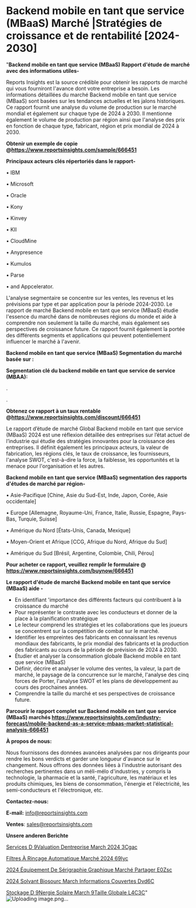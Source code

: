  # Backend mobile en tant que service (MBaaS) Marché |Stratégies de croissance et de rentabilité [2024-2030]

"<strong>Backend mobile en tant que service (MBaaS) Rapport d'étude de marché avec des informations utiles-</strong>

Reports Insights est la source crédible pour obtenir les rapports de marché qui vous fourniront l'avance dont votre entreprise a besoin. Les informations détaillées du marché Backend mobile en tant que service (MBaaS) sont basées sur les tendances actuelles et les jalons historiques. Ce rapport fournit une analyse du volume de production sur le marché mondial et également sur chaque type de 2024 à 2030. Il mentionne également le volume de production par région ainsi que l'analyse des prix en fonction de chaque type, fabricant, région et prix mondial de 2024 à 2030.

<strong><b>Obtenir un exemple de copie @</b></strong><a href=https://www.reportsinsights.com/sample/666451><strong><b>https://www.reportsinsights.com/sample/666451</b></strong></a>

<b>Principaux acteurs clés répertoriés dans le rapport-</b>

<b> </b>• IBM

• Microsoft

• Oracle

• Kony

• Kinvey

• KII

• CloudMine

• Anypresence

• Kumulos

• Parse

• and Appcelerator.

L'analyse segmentaire se concentre sur les ventes, les revenus et les prévisions par type et par application pour la période 2024-2030. Le rapport de marché Backend mobile en tant que service (MBaaS) étudie l'essence du marché dans de nombreuses régions du monde et aide à comprendre non seulement la taille du marché, mais également ses perspectives de croissance future. Ce rapport fournit également la portée des différents segments et applications qui peuvent potentiellement influencer le marché à l'avenir.

<strong>Backend mobile en tant que service (MBaaS) Segmentation du marché basée sur :</strong>

<strong> Segmentation clé du backend mobile en tant que service de service (MBAA): </strong>

.

.

<strong><b>Obtenez ce rapport à un taux rentable @</b></strong><a href=https://www.reportsinsights.com/discount/666451><strong><b>https://www.reportsinsights.com/discount/666451</b></strong></a>

Le rapport d’étude de marché Global Backend mobile en tant que service (MBaaS) 2024 est une réflexion détaillée des entreprises sur l’état actuel de l’industrie qui étudie des stratégies innovantes pour la croissance des entreprises. Il définit également les principaux acteurs, la valeur de fabrication, les régions clés, le taux de croissance, les fournisseurs, l'analyse SWOT, c'est-à-dire la force, la faiblesse, les opportunités et la menace pour l'organisation et les autres.

<strong>Backend mobile en tant que service (MBaaS) segmentation des rapports d'études de marché par région-</strong>

• Asie-Pacifique [Chine, Asie du Sud-Est, Inde, Japon, Corée, Asie occidentale]

• Europe [Allemagne, Royaume-Uni, France, Italie, Russie, Espagne, Pays-Bas, Turquie, Suisse]

• Amérique du Nord [États-Unis, Canada, Mexique]

• Moyen-Orient et Afrique [CCG, Afrique du Nord, Afrique du Sud]

• Amérique du Sud [Brésil, Argentine, Colombie, Chili, Pérou]

<strong>Pour acheter ce rapport, veuillez remplir le formulaire @   <a href=https://www.reportsinsights.com/buynow/666451>https://www.reportsinsights.com/buynow/666451</a></strong>

<strong>Le rapport d'étude de marché Backend mobile en tant que service (MBaaS) aide -</strong>
<ul>
  <li>En identifiant 'importance des différents facteurs qui contribuent à la croissance du marché</li>
  <li>Pour représenter le contraste avec les conducteurs et donner de la place à la planification stratégique</li>
  <li>Le lecteur comprend les stratégies et les collaborations que les joueurs se concentrent sur la compétition de combat sur le marché.</li>
  <li>Identifier les empreintes des fabricants en connaissant les revenus mondiaux des fabricants, le prix mondial des fabricants et la production des fabricants au cours de la période de prévision de 2024 à 2030.</li>
  <li>Étudier et analyser la consommation globale Backend mobile en tant que service (MBaaS)</li>
  <li>Définir, décrire et analyser le volume des ventes, la valeur, la part de marché, le paysage de la concurrence sur le marché, l'analyse des cinq forces de Porter, l'analyse SWOT et les plans de développement au cours des prochaines années.</li>
  <li>Comprendre la taille du marché et ses perspectives de croissance future.</li>
</ul>

<strong>Parcourir le rapport complet sur Backend mobile en tant que service (MBaaS) marchés <a href=https://www.reportsinsights.com/industry-forecast/mobile-backend-as-a-service-mbaas-market-statistical-analysis-666451>https://www.reportsinsights.com/industry-forecast/mobile-backend-as-a-service-mbaas-market-statistical-analysis-666451</a></strong>

<strong>À propos de nous:</strong>

Nous fournissons des données avancées analysées par nos dirigeants pour rendre les bons verdicts et garder une longueur d'avance sur le changement. Nous offrons des données liées à l'industrie autorisant des recherches pertinentes dans un méli-mélo d'industries, y compris la technologie, la pharmacie et la santé, l'agriculture, les matériaux et les produits chimiques, les biens de consommation, l'énergie et l'électricité, les semi-conducteurs et l'électronique, etc.

<strong>Contactez-nous:</strong>

<strong>E-mail:</strong> <a href=mailto:info@reportsinsights.com>info@reportsinsights.com</a>

<strong>Ventes</strong>: <a href=mailto:sales@reportsinsights.com>sales@reportsinsights.com</a>

<strong>Unsere anderen Berichte</strong>

<a href=https://www.linkedin.com/pulse/services-d%C3%A9valuation-dentreprise-march%C3%A9-2024-3cgac/>Services D 9Valuation Dentreprise March 2024 3Cgac</a>

<a href=https://www.linkedin.com/pulse/filtres-à-rinçage-automatique-marché-2024-69iyc/>Filtres À Rinçage Automatique Marché 2024 69Iyc</a>

<a href=https://www.linkedin.com/pulse/2024-équipement-de-sérigraphie-graphique-marché-partager-e0zsc/>2024 Équipement De Sérigraphie Graphique Marché Partager E0Zsc</a>

<a href=https://www.linkedin.com/pulse/2024-solvant-biosourc%C3%A9-march%C3%A9-informations-couvertes-dvd6c/>2024 Solvant Biosourc March Informations Couvertes Dvd6C</a>

<a href=https://www.linkedin.com/pulse/stockage-d%C3%A9nergie-solaire-march%C3%A9taille-globale-l4c3c/>Stockage D 9Nergie Solaire March 9Taille Globale L4C3C</a>"
![Uploading image.png…]()

